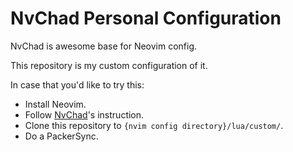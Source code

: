 # NvChad Personal Configuration

NvChad is awesome base for Neovim config.

This repository is my custom configuration of it.

In case that you'd like to try this:
- Install Neovim.
- Follow [NvChad](https://nvchad.github.io/quickstart/install#pre-requisites)'s instruction.
- Clone this repository to `{nvim config directory}/lua/custom/`.
- Do a PackerSync.
